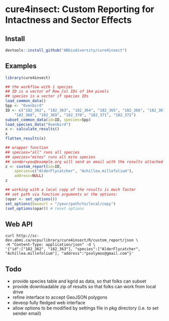 # cure4insect: Custom Reporting for Intactness and Sector Effects

## Install

```R
devtools::install_github("ABbiodiversity/cure4insect")
```

## Examples

```R
library(cure4insect)

## the workflow with 1 species
## ID is a vector of Row_Col IDs of 1km pixels
## species is a vector if species IDs
load_common_data()
Spp <- "Ovenbird"
ID <- c("182_362", "182_363", "182_364", "182_365", "182_366", "182_367",
    "182_368", "182_369", "182_370", "182_371", "182_372")
subset_common_data(id=ID, species=Spp)
load_species_data("Ovenbird")
x <- calculate_results()
x
flatten_results(x)

## wrapper function
## species="all" runs all species
## species="mites" runs all mite species
## sender=you@example.org will send an email with the results attached
z <- custom_report(id=ID, 
    species=c("AlderFlycatcher", "Achillea.millefolium"),
    address=NULL)
z

## working with a local copy of the results is much faster
## set path via function arguments or the options:
(opar <- set_options())
set_options(baseurl = "/your/path/to/local/copy")
(set_options(opar)) # reset options
```

## Web API

```
curl http://sc-dev.abmi.ca/ocpu/library/cure4insect/R/custom_report/json \
-H "Content-Type: application/json" -d \
'{"id":["182_362", "182_363"], "species":["AlderFlycatcher", "Achillea.millefolium"], "address":"psolymos@gmail.com"}'
```

## Todo

* provide species table and kgrid as data, so that folks can subset
* provide downloadable zip of results so that folks can work from local drive
* refine interface to accept GeoJSON polygons
* deveop fully fledged web interface
* allow options to be modified by settings file in pkg directory (i.e. to set sender email)
